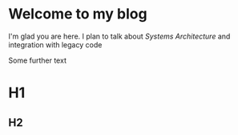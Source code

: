 # Welcome to my blog

I'm glad you are here. 
I plan to talk about _Systems Architecture_ and integration with legacy code

Some further text 

# H1
## H2
